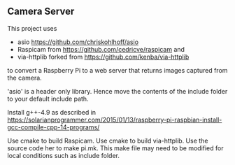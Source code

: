 ## Camera Server

This project uses 
* asio  https://github.com/chriskohlhoff/asio
* Raspicam from https://github.com/cedricve/raspicam and
* via-httplib forked from https://github.com/kenba/via-httplib 

to convert a Raspberry Pi to a web server that returns images captured from the camera.

'asio' is a header only library. Hence move the contents of the include folder to your default include path.

Install g++-4.9 as described in \
https://solarianprogrammer.com/2015/01/13/raspberry-pi-raspbian-install-gcc-compile-cpp-14-programs/

Use cmake to build Raspicam.
Use cmake to build via-httplib.
Use the source code her to make pi.mk. This make file may need to be modified for local conditions such as include folder.   
 
